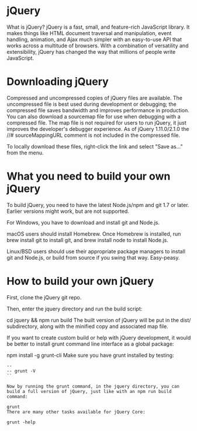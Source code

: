 # jQuery
 What is jQuery?
jQuery is a fast, small, and feature-rich JavaScript library. It makes things like HTML document traversal and manipulation, event handling, animation, and Ajax much simpler with an easy-to-use API that works across a multitude of browsers. With a combination of versatility and extensibility, jQuery has changed the way that millions of people write JavaScript.



# Downloading jQuery
Compressed and uncompressed copies of jQuery files are available. The uncompressed file is best used during development or debugging; the compressed file saves bandwidth and improves performance in production. You can also download a sourcemap file for use when debugging with a compressed file. The map file is not required for users to run jQuery, it just improves the developer's debugger experience. As of jQuery 1.11.0/2.1.0 the //# sourceMappingURL comment is not included in the compressed file.

To locally download these files, right-click the link and select "Save as..." from the menu.



# What you need to build your own jQuery
To build jQuery, you need to have the latest Node.js/npm and git 1.7 or later. Earlier versions might work, but are not supported.

For Windows, you have to download and install git and Node.js.

macOS users should install Homebrew. Once Homebrew is installed, run brew install git to install git, and brew install node to install Node.js.

Linux/BSD users should use their appropriate package managers to install git and Node.js, or build from source if you swing that way. Easy-peasy. 


# How to build your own jQuery
First, clone the jQuery git repo.

Then, enter the jquery directory and run the build script:

cd jquery && npm run build
The built version of jQuery will be put in the dist/ subdirectory, along with the minified copy and associated map file.

If you want to create custom build or help with jQuery development, it would be better to install grunt command line interface as a global package:

npm install -g grunt-cli
Make sure you have grunt installed by testing:
```
--
-- grunt -V
``

Now by running the grunt command, in the jquery directory, you can build a full version of jQuery, just like with an npm run build command:

grunt
There are many other tasks available for jQuery Core:

grunt -help




